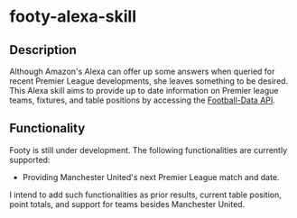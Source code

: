 # footy-alexa-skill

## Description
Although Amazon's Alexa can offer up some answers when queried for recent Premier League developments, she leaves something to be desired. This Alexa skill aims to provide up to date information on Premier league teams, fixtures, and table positions by accessing the [Football-Data API](http://www.football-data.org/documentation).

## Functionality
Footy is still under development. The following functionalities are currently supported:

- Providing Manchester United's next Premier League match and date.

I intend to add such functionalities as prior results, current table position, point totals, and support for teams besides Manchester United.
